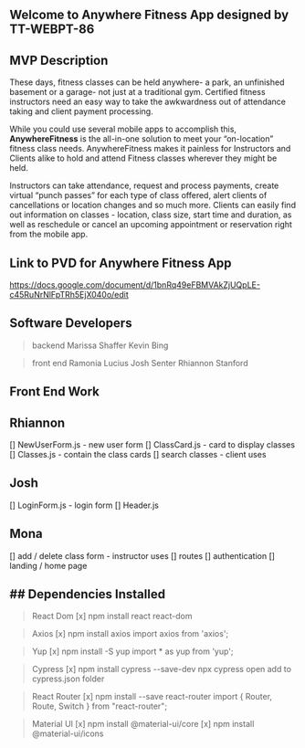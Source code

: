 ## Welcome to Anywhere Fitness App designed by TT-WEBPT-86

## MVP Description

  These days, fitness classes can be held anywhere- a park, an unfinished basement or a garage- not just at a traditional gym. Certified fitness instructors need an easy way to take the awkwardness out of attendance taking and client payment processing. 

  While you could use several mobile apps to accomplish this, **AnywhereFitness** is the all-in-one solution to meet your “on-location” fitness class needs. AnywhereFitness makes it painless for Instructors and Clients alike to hold and attend Fitness classes wherever they might be held. 

  Instructors can take attendance, request and process payments, create virtual “punch passes” for each type of class offered, alert clients of cancellations or location changes and so much more. Clients can easily find out information on classes - location, class size, start time and duration, as well as reschedule or cancel an upcoming appointment or reservation right from the mobile app.

## Link to PVD for Anywhere Fitness App

  https://docs.google.com/document/d/1bnRq49eFBMVAkZjUQpLE-c45RuNrNlFpTRh5EjX040o/edit

## Software Developers

  >backend
    Marissa Shaffer
    Kevin Bing

  >front end
    Ramonia Lucius
    Josh Senter
    Rhiannon Stanford

## Front End Work

  ## Rhiannon
  [] NewUserForm.js - new user form 
  [] ClassCard.js - card to display classes
  [] Classes.js - contain the class cards
  [] search classes - client uses

  ## Josh
  [] LoginForm.js - login form
  [] Header.js 

  ## Mona
  [] add / delete class form - instructor uses
  [] routes
  [] authentication
  [] landing / home page

## ## Dependencies Installed

> React Dom
[x] npm install react react-dom

> Axios
[x] npm install axios
import axios from 'axios';

> Yup
[x] npm install -S yup
import * as yup from 'yup';

> Cypress
[x] npm install cypress --save-dev
npx cypress open
add to cypress.json folder

> React Router
[x] npm install --save react-router
import { Router, Route, Switch } from "react-router";

> Material UI
[x] npm install @material-ui/core
[x] npm install @material-ui/icons